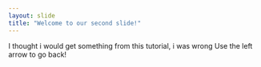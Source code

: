 ```yaml
---
layout: slide
title: "Welcome to our second slide!"
---
```

I thought i would get something from this tutorial, i was wrong 
Use the left arrow to go back!
